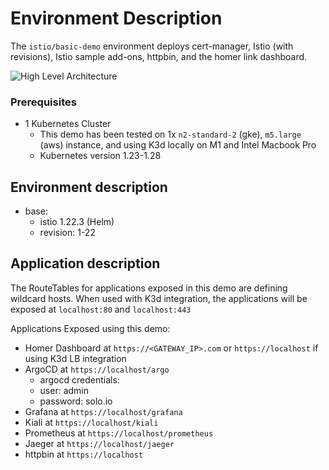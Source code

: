 # Environment Description
The `istio/basic-demo` environment deploys cert-manager, Istio (with revisions), Istio sample add-ons, httpbin, and the homer link dashboard.

![High Level Architecture](.images/istio-basic-demo.png)

### Prerequisites
- 1 Kubernetes Cluster
    - This demo has been tested on 1x `n2-standard-2` (gke), `m5.large` (aws) instance, and using K3d locally on M1 and Intel Macbook Pro
    - Kubernetes version 1.23-1.28

## Environment description
- base:
    - istio 1.22.3 (Helm)
    - revision: 1-22

## Application description

The RouteTables for applications exposed in this demo are defining wildcard hosts. When used with K3d integration, the applications will be exposed at `localhost:80` and `localhost:443`

Applications Exposed using this demo:
- Homer Dashboard at `https://<GATEWAY_IP>.com` or `https://localhost` if using K3d LB integration
- ArgoCD at `https://localhost/argo`
    - argocd credentials:
    - user: admin
    - password: solo.io
- Grafana at `https://localhost/grafana`
- Kiali at `https://localhost/kiali`
- Prometheus at `https://localhost/prometheus`
- Jaeger at `https://localhost/jaeger`
- httpbin at `https://localhost`